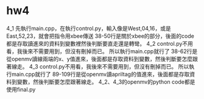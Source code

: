 # hw4
4_1
先執行main.cpp，在執行control.py，輸入像是West,04,16，或是East,52,23，就會把指令用xbee傳送
38-50行是關於xbee的部分，後面的code都是存取讀進來的資料到變數裡然後判斷要直走還是轉彎。
4_2
control.py不用看，我後來不需要用到，但沒有刪掉而已。
所以執行main.cpp就行了
38-62行是從openmv讀線兩端的x、y值進來，後面都是存取資料到變數，然後判斷要怎麼跟著線走。
4_3
control.py不用看，我後來不需要用到，但沒有刪掉而已。
所以執行main.cpp就行了
89-109行是從openmv讀apriltag的值進來，後面都是存取資料到變數，然後判斷要怎麼跟著線走。
4_2、4_3的openmv的python code都是使用final.py
